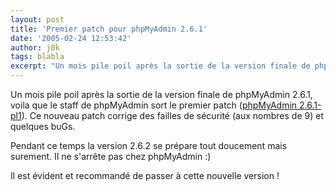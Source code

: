 ```yaml
---
layout: post
title: 'Premier patch pour phpMyAdmin 2.6.1'
date: '2005-02-24 12:53:42'
author: j0k
tags: blabla
excerpt: "Un mois pile poil après la sortie de la version finale de phpMyAdmin 2.6.1, voila que le staff de phpMyAdmin sort le premier patch ([phpMyAdmin 2.6.1-pl1](http://www.phpmyadmin.net/home_page/downloads.php)).   )   Ce nouveau patch corrige des failles de sécurité (aux nombres de 9) et quelques buGs.  \n  \nPendant ce temps la version 2.6.2 se      …"
---
```


Un mois pile poil après la sortie de la version finale de phpMyAdmin 2.6.1, voila que le staff de phpMyAdmin sort le premier patch ([phpMyAdmin 2.6.1-pl1](http://www.phpmyadmin.net/home_page/downloads.php)).      Ce nouveau patch corrige des failles de sécurité (aux nombres de 9) et quelques buGs.

Pendant ce temps la version 2.6.2 se prépare tout doucement mais surement.   Il ne s'arrête pas chez phpMyAdmin :)

Il est évident et recommandé de passer à cette nouvelle version !
